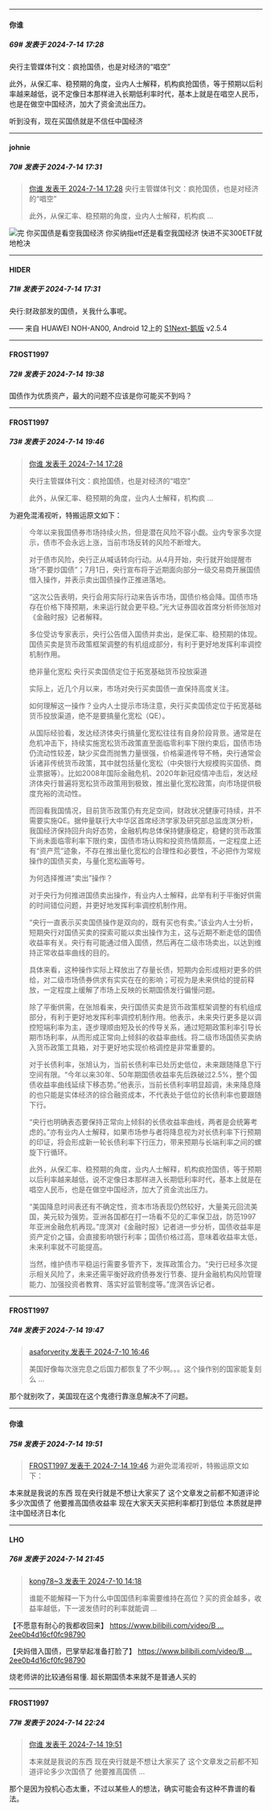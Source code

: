 ﻿
*****

####  你谁  
##### 69#       发表于 2024-7-14 17:28

央行主管媒体刊文：疯抢国债，也是对经济的“唱空”

此外，从保汇率、稳预期的角度，业内人士解释，机构疯抢国债，等于预期以后利率越来越低，说不定像日本那样进入长期低利率时代，基本上就是在唱空人民币，也是在做空中国经济，加大了资金流出压力。

听到没有，现在买国债就是不信任中国经济

*****

####  johnie  
##### 70#       发表于 2024-7-14 17:31

<blockquote><a href="httphttps://bbs.saraba1st.com/2b/forum.php?mod=redirect&amp;goto=findpost&amp;pid=65582130&amp;ptid=2190858" target="_blank">你谁 发表于 2024-7-14 17:28</a>
央行主管媒体刊文：疯抢国债，也是对经济的“唱空”

此外，从保汇率、稳预期的角度，业内人士解释，机构疯 ...</blockquote>
<img src="https://static.saraba1st.com/image/smiley/face2017/067.png" referrerpolicy="no-referrer">完
你买国债是看空我国经济
你买纳指etf还是看空我国经济
快进不买300ETF就地枪决

*****

####  HIDER  
##### 71#       发表于 2024-7-14 17:31

央行:财政部发的国债，关我什么事呢。

—— 来自 HUAWEI NOH-AN00, Android 12上的 [S1Next-鹅版](https://github.com/ykrank/S1-Next/releases) v2.5.4


*****

####  FROST1997  
##### 72#       发表于 2024-7-14 19:38

国债作为优质资产，最大的问题不应该是你可能买不到吗？


*****

####  FROST1997  
##### 73#       发表于 2024-7-14 19:46

<blockquote><a href="httphttps://bbs.saraba1st.com/2b/forum.php?mod=redirect&amp;goto=findpost&amp;pid=65582130&amp;ptid=2190858" target="_blank">你谁 发表于 2024-7-14 17:28</a>

央行主管媒体刊文：疯抢国债，也是对经济的“唱空”

此外，从保汇率、稳预期的角度，业内人士解释，机构疯 ...</blockquote>
为避免混淆视听，特搬运原文如下：
 <blockquote>今年以来我国债券市场持续火热，但是潜在风险不容小觑。业内专家多次提示，债市不会永远上涨，当前市场反转的风险不断增大。

对于债市风险，央行正从喊话转向行动。从4月开始，央行就开始提醒市场“不要炒国债”；7月1日，央行宣布将于近期面向部分一级交易商开展国债借入操作，并表示卖出国债操作正推进落地。

“这次公告表明，央行会用实际行动来告诉市场，国债价格会降。国债市场存在价格下降预期，未来运行就会更平稳。”光大证券固收首席分析师张旭对《金融时报》记者解释。

多位受访专家表示，央行公告借入国债并卖出，是保汇率、稳预期的体现。国债买卖是货币政策框架调整的有机组成部分，有利于更好地发挥利率调控机制作用。

绝非量化宽松 央行买卖国债定位于拓宽基础货币投放渠道

实际上，近几个月以来，市场对央行买卖国债一直保持高度关注。

如何理解这一操作？业内人士提示市场注意，央行买卖国债定位于拓宽基础货币投放渠道，绝不是要搞量化宽松（QE）。

从国际经验看，发达经济体央行搞量化宽松往往有自身阶段背景。通常是在危机冲击下，持续实施宽松货币政策直至面临零利率下限约束后，国债市场仍流动性较差，缺少买盘而抛售力量很强，价格渠道传导不畅，央行通常会诉诸非传统货币政策，其中就包括量化宽松（中央银行大规模购买国债、商业票据等）。比如2008年国际金融危机、2020年新冠疫情冲击后，发达经济体央行普遍将宽松货币政策用到极致，推出量化宽松政策，向市场提供极度充裕的流动性。

而回看我国情况，目前货币政策仍有充足空间，财政状况健康可持续，并不需要实施QE。据仲量联行大中华区首席经济学家及研究部总监庞溟分析，我国经济保持回升向好态势，金融机构总体保持健康稳定，稳健的货币政策下尚未面临零利率下限约束，国债市场认购和投资热情颇高，一定程度上还有“资产荒”迹象，不存在推出量化宽松的合理性和必要性，不必把作为常规操作的国债买卖，与量化宽松画等号。

为何选择推进“卖出”操作？

对于央行为何推进国债卖出操作，有业内人士解释，此举有利于平衡好供需的时间错位问题，并更好地发挥利率调控机制作用。

“央行一直表示买卖国债操作是双向的，既有买也有卖。”该业内人士分析，短期央行对国债买卖的探索可能以卖出操作为主，这与近期不断走低的国债收益率有关。央行有可能通过借入国债，然后再在二级市场卖出，以达到维持正常收益率曲线的目的。

具体来看，这种操作实际上释放出了存量长债，短期内会形成相对更多的供给，对二级市场债券供求有实实在在的影响；可视为是未来供给的提前释放，一定程度上缓解了市场上反映的长期国债发行偏慢问题。

除了平衡供需，在张旭看来，央行国债买卖是货币政策框架调整的有机组成部分，有利于更好地发挥利率调控机制作用。他表示，未来央行更多是以调控短端利率为主，逐步理顺由短及长的传导关系，通过短期政策利率引导长期市场利率，从而形成正常向上倾斜的收益率曲线。将二级市场国债买卖纳入货币政策工具箱，对于更好地实现价格调控是非常重要的。

对于长债利率，张旭认为，当前长债利率已处历史低位，未来跟随降息下行空间有限。“今年以来30年、50年期国债收益率先后跌破过2.5%，整个国债收益率曲线延续下移态势。”他表示，当前长债利率明显超调，未来降息降的也只能是实体经济的综合融资成本，不代表处于低位的长债利率也要跟随下行。

“央行也明确表态要保持正常向上倾斜的长债收益率曲线，两者是会统筹考虑的。”亦有业内人士解释，如果市场参与者将降息视为对长债利率下行预期的印证，将会形成新一轮长债利率下行压力，带来预期与长端利率之间的螺旋下行循环。

此外，从保汇率、稳预期的角度，业内人士解释，机构疯抢国债，等于预期以后利率越来越低，说不定像日本那样进入长期低利率时代，基本上就是在唱空人民币，也是在做空中国经济，加大了资金流出压力。

“美国降息时间表还有不确定性，资本市场表现仍然较好，大量美元回流美国，美元较为强势。亚洲各国都在打一场看不见的汇率保卫战，防范1997年亚洲金融危机再现。”庞溟对《金融时报》记者进一步分析，国债收益率是资产定价之锚，会直接影响银行利率；国债价格过高，意味着收益率太低，未来利率就不可能提高。

当然，维护债市平稳运行需要多管齐下，发挥政策合力。“央行已经多次提示相关风险了，未来还需平衡好政府债券发行节奏、提升金融机构风险管理能力、加强投资者教育、落实好监管制度等。”庞溟告诉记者。</blockquote>

*****

####  FROST1997  
##### 74#       发表于 2024-7-14 19:47

<blockquote><a href="httphttps://bbs.saraba1st.com/2b/forum.php?mod=redirect&amp;goto=findpost&amp;pid=65542979&amp;ptid=2190858" target="_blank">asaforverity 发表于 2024-7-10 16:46</a>

美国好像每次涨完息之后国力都恢复了不少啊。。。这个操作别的国家能复刻么 ...</blockquote>
那个就别吹了，美国现在这个鬼德行靠涨息解决不了问题。


*****

####  你谁  
##### 75#       发表于 2024-7-14 19:51

<blockquote><a href="httphttps://bbs.saraba1st.com/2b/forum.php?mod=redirect&amp;goto=findpost&amp;pid=65582978&amp;ptid=2190858" target="_blank">FROST1997 发表于 2024-7-14 19:46</a>
为避免混淆视听，特搬运原文如下：</blockquote>
本来就是我说的东西 现在央行就是不想让大家买了 这个文章发之前都不知道评论多少次国债了 他要推高国债收益率 现在大家天天买把利率都打到低位 本质就是押注中国经济日本化


*****

####  LHO  
##### 76#       发表于 2024-7-14 21:45

<blockquote><a href="httphttps://bbs.saraba1st.com/2b/forum.php?mod=redirect&amp;goto=findpost&amp;pid=65541257&amp;ptid=2190858" target="_blank">kong78~3 发表于 2024-7-10 14:18</a>

谁能不能解释一下为什么中国国债利率需要维持在高位？买的资金越多，收益率越低，下一波发债时的利率就能调 ...</blockquote>
【不愿意有耐心的我都收回来】 [https://www.bilibili.com/video/B ... 2ee0b4d16cf0fc98790](https://www.bilibili.com/video/BV1Uw4m1a7ew/?share_source=copy_web&amp;vd_source=09f36134733892ee0b4d16cf0fc98790)

【央妈借入国债，巴掌举起准备打脸了】 [https://www.bilibili.com/video/B ... 2ee0b4d16cf0fc98790](https://www.bilibili.com/video/BV1bS411w7EK/?share_source=copy_web&amp;vd_source=09f36134733892ee0b4d16cf0fc98790)

烧老师讲的比较通俗易懂. 超长期国债本来就不是普通人买的


*****

####  FROST1997  
##### 77#       发表于 2024-7-14 22:24

<blockquote><a href="httphttps://bbs.saraba1st.com/2b/forum.php?mod=redirect&amp;goto=findpost&amp;pid=65583027&amp;ptid=2190858" target="_blank">你谁 发表于 2024-7-14 19:51</a>

本来就是我说的东西 现在央行就是不想让大家买了 这个文章发之前都不知道评论多少次国债了 他要推高国债 ...</blockquote>
那个是因为投机心态太重，不过以某些人的想法，确实可能会有这种不靠谱的看法。

